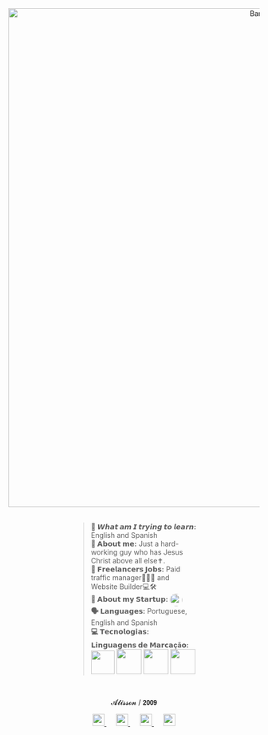 <div align="center">
  <img src="https://github.com/user-attachments/assets/45e000cf-9c31-4368-9eaa-a01dde44e249" alt="Banner" width="1000">
</div>
<br>
<div style="width: 50%; margin: 0 auto; text-align: left;">
  
  <blockquote>
   <strong> 📖 𝙒𝙝𝙖𝙩 𝙖𝙢 𝙄 𝙩𝙧𝙮𝙞𝙣𝙜 𝙩𝙤 𝙡𝙚𝙖𝙧𝙣:</strong> English and Spanish  <br>
   <strong> 💬 𝗔𝗯𝗼𝘂𝘁 𝗺𝗲:</strong> Just a hard-working guy who has Jesus Christ above all else✝️.  <br>
   <strong> 💼 𝗙𝗿𝗲𝗲𝗹𝗮𝗻𝗰𝗲𝗿𝘀 𝗝𝗼𝗯𝘀:</strong> Paid traffic manager🧠🧑‍💼 and Website Builder💻🛠️ <br>
   <strong>🚀 𝗔𝗯𝗼𝘂𝘁 𝗺𝘆 𝗦𝘁𝗮𝗿𝘁𝘂𝗽:</strong> <img src="https://github.com/user-attachments/assets/fb38efc8-aa4b-4877-a2d8-1ebf199df197" width="25" style="border-radius: 100%; vertical-align: middle; margin-right: 5px;"> <br>
   <strong> 🗣️ 𝗟𝗮𝗻𝗴𝘂𝗮𝗴𝗲𝘀:</strong> Portuguese, English and Spanish  <br>
   <strong> 💻 𝗧𝗲𝗰𝗻𝗼𝗹𝗼𝗴𝗶𝗮𝘀:</strong>
<br>
<div style="margin-top: 4px;">
  <strong>𝗟𝗶𝗻𝗴𝘂𝗮𝗴𝗲𝗻𝘀 𝗱𝗲 𝗠𝗮𝗿𝗰𝗮<strong>çã</strong>𝗼:</strong>
  <br>
  <img src="https://github.com/user-attachments/assets/1d1f88b5-6f0b-4d15-878a-f9d3ac340135" width="47"> 
  <img src="https://github.com/user-attachments/assets/3282e5e3-1bb0-4c3c-98f9-69e61cb39e30" width="50">
  <img src="https://github.com/user-attachments/assets/e51a7102-adc9-4572-996d-2baa4d00d69d" width="50"> 
  <img src="https://github.com/user-attachments/assets/db6a59f8-1e01-471b-ac1b-51fe6bbfda22" width="50">
</div>
</div>

<br>
<div align="center">

  𝓐𝓵𝓲𝓼𝓼𝓸𝓷 / 𝟮𝟬𝟬𝟵</strong> <br>
  
<div align="center">
 <a href="https://www.tiktok.com/@kiarofv" alt="Tik Tok">
    <img src="https://github.com/user-attachments/assets/4e039a4b-4029-45f7-9fde-d875a46d3d3a" width="24" height="24" />
  </a> &nbsp;&nbsp;&nbsp;&nbsp;

  <a href="https://www.instagram.com/kiiaaroo" alt="Instagram">
    <img src="https://github.com/user-attachments/assets/bc2821eb-db73-48f1-a2f3-adca7f356478" width="24" height="24" />
  </a> &nbsp;&nbsp;&nbsp;&nbsp;

  <a href="https://www.youtube.com/@kiarofv" alt="Youtube">
    <img src="https://github.com/user-attachments/assets/c656bae6-11d6-40df-8b44-f05856ff23f9" width="24" height="24" />
  </a> &nbsp;&nbsp;&nbsp;&nbsp;

  <a href="https://x.com/kiaro" alt="X">
    <img src="https://github.com/user-attachments/assets/b28ecedc-9806-4595-bf1f-869631668d7f" width="24" height="24" />
  </a>
</div>

<br>

<div align="center">
  <img src="https://github.com/user-

